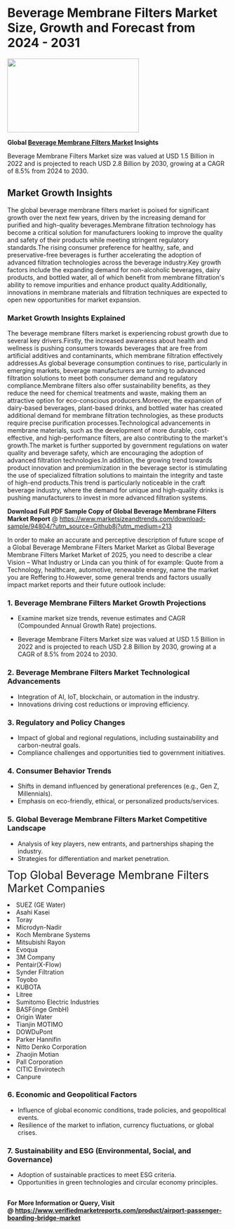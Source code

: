 <H1>Beverage Membrane Filters Market Size, Growth and Forecast from 2024 - 2031</H1><img class="aligncenter size-medium wp-image-584254" src="https://thirdeyenews.in/wp-content/uploads/2024/09/Global-Market-Research-300x168.jpeg" alt="" width="300" height="168" /><p><strong>Global&nbsp;<a href="https://www.marketsizeandtrends.com/download-sample/94804/?utm_source=Github8j?utm_medium=213">Beverage Membrane Filters Market</a> Insights</strong></p><p>Beverage Membrane Filters Market size was valued at USD 1.5 Billion in 2022 and is projected to reach USD 2.8 Billion by 2030, growing at a CAGR of 8.5% from 2024 to 2030.</p><p><h2>Market Growth Insights</h2> The global beverage membrane filters market is poised for significant growth over the next few years, driven by the increasing demand for purified and high-quality beverages.Membrane filtration technology has become a critical solution for manufacturers looking to improve the quality and safety of their products while meeting stringent regulatory standards.The rising consumer preference for healthy, safe, and preservative-free beverages is further accelerating the adoption of advanced filtration technologies across the beverage industry.Key growth factors include the expanding demand for non-alcoholic beverages, dairy products, and bottled water, all of which benefit from membrane filtration's ability to remove impurities and enhance product quality.Additionally, innovations in membrane materials and filtration techniques are expected to open new opportunities for market expansion. <h3>Market Growth Insights Explained</h3> The beverage membrane filters market is experiencing robust growth due to several key drivers.Firstly, the increased awareness about health and wellness is pushing consumers towards beverages that are free from artificial additives and contaminants, which membrane filtration effectively addresses.As global beverage consumption continues to rise, particularly in emerging markets, beverage manufacturers are turning to advanced filtration solutions to meet both consumer demand and regulatory compliance.Membrane filters also offer sustainability benefits, as they reduce the need for chemical treatments and waste, making them an attractive option for eco-conscious producers.Moreover, the expansion of dairy-based beverages, plant-based drinks, and bottled water has created additional demand for membrane filtration technologies, as these products require precise purification processes.Technological advancements in membrane materials, such as the development of more durable, cost-effective, and high-performance filters, are also contributing to the market's growth.The market is further supported by government regulations on water quality and beverage safety, which are encouraging the adoption of advanced filtration technologies.In addition, the growing trend towards product innovation and premiumization in the beverage sector is stimulating the use of specialized filtration solutions to maintain the integrity and taste of high-end products.This trend is particularly noticeable in the craft beverage industry, where the demand for unique and high-quality drinks is pushing manufacturers to invest in more advanced filtration systems.</p><p><span class=""><strong>Download Full PDF Sample Copy of Global Beverage Membrane Filters Market Report</strong> @ <a href="https://www.marketsizeandtrends.com/download-sample/94804/?utm_source=Github8j?utm_medium=213" target="_blank">https://www.marketsizeandtrends.com/download-sample/94804/?utm_source=Github8j?utm_medium=213</a></span></p><p>In order to make an accurate and perceptive description of future scope of a Global&nbsp;Beverage Membrane Filters Market Market as Global&nbsp;Beverage Membrane Filters Market Market of 2025, you need to describe a clear Vision &ndash; What Industry or Linda can you think of for example: Quote from a Technology, healthcare, automotive, renewable energy, name the market you are Reffering to.However, some general trends and factors usually impact market reports and their future outlook include:</p><h3>1.&nbsp;<strong>Beverage Membrane Filters Market Growth Projections</strong></h3><ul><li>Examine market size trends, revenue estimates and CAGR (Compounded Annual Growth Rate) projections.</li><li><p>Beverage Membrane Filters Market size was valued at USD 1.5 Billion in 2022 and is projected to reach USD 2.8 Billion by 2030, growing at a CAGR of 8.5% from 2024 to 2030.</p></li></ul><h3>2.&nbsp;<strong>Beverage Membrane Filters Market Technological Advancements</strong></h3><ul><li>Integration of AI, IoT, blockchain, or automation in the industry.</li><li>Innovations driving cost reductions or improving efficiency.</li></ul><h3>3.&nbsp;<strong>Regulatory and Policy Changes</strong></h3><ul><li>Impact of global and regional regulations, including sustainability and carbon-neutral goals.</li><li>Compliance challenges and opportunities tied to government initiatives.</li></ul><h3>4.&nbsp;<strong>Consumer Behavior Trends</strong></h3><ul><li>Shifts in demand influenced by generational preferences (e.g., Gen Z, Millennials).</li><li>Emphasis on eco-friendly, ethical, or personalized products/services.</li></ul><h3>5.&nbsp;<strong>Global Beverage Membrane Filters Market Competitive Landscape</strong></h3><ul><li>Analysis of key players, new entrants, and partnerships shaping the industry.</li><li>Strategies for differentiation and market penetration.</li></ul><p data-pm-slice="1 1 []"><span style="color: inherit; font-family: inherit; font-size: 25px;">Top Global Beverage Membrane Filters Market Companies</span></p><div class="" data-test-id=""><p><li>SUEZ (GE Water)</li><li> Asahi Kasei</li><li> Toray</li><li> Microdyn-Nadir</li><li> Koch Membrane Systems</li><li> Mitsubishi Rayon</li><li> Evoqua</li><li> 3M Company</li><li> Pentair(X-Flow)</li><li> Synder Filtration</li><li> Toyobo</li><li> KUBOTA</li><li> Litree</li><li> Sumitomo Electric Industries</li><li> BASF(inge GmbH)</li><li> Origin Water</li><li> Tianjin MOTIMO</li><li> DOWDuPont</li><li> Parker Hannifin</li><li> Nitto Denko Corporation</li><li> Zhaojin Motian</li><li> Pall Corporation</li><li> CITIC Envirotech</li><li> Canpure</li></p></div><h3>6.&nbsp;<strong>Economic and Geopolitical Factors</strong></h3><ul><li>Influence of global economic conditions, trade policies, and geopolitical events.</li><li>Resilience of the market to inflation, currency fluctuations, or global crises.</li></ul><h3>7.&nbsp;<strong>Sustainability and ESG (Environmental, Social, and Governance)</strong></h3><ul><li>Adoption of sustainable practices to meet ESG criteria.</li><li>Opportunities in green technologies and circular economy principles.</li></ul><h2><strong style="font-size: 14px;">For More Information or Query, Visit @&nbsp;</strong><a style="background-color: #ffffff; font-size: 14px;" href="https://www.marketsizeandtrends.com/report/beverage-membrane-filters-market/" target="_blank">https://www.verifiedmarketreports.com/product/airport-passenger-boarding-bridge-market</a></h2>